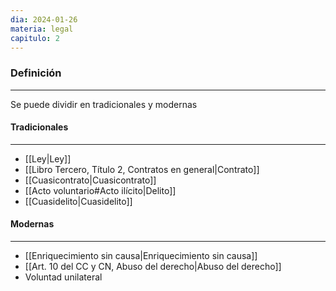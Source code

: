 ```yaml
---
dia: 2024-01-26
materia: legal
capitulo: 2
---
```

### Definición
---
Se puede dividir en tradicionales y modernas

#### Tradicionales
---
* [[Ley|Ley]]
* [[Libro Tercero, Título 2, Contratos en general|Contrato]]
* [[Cuasicontrato|Cuasicontrato]]
* [[Acto voluntario#Acto ilícito|Delito]]
* [[Cuasidelito|Cuasidelito]]

#### Modernas
---
* [[Enriquecimiento sin causa|Enriquecimiento sin causa]]
* [[Art. 10 del CC y CN, Abuso del derecho|Abuso del derecho]]
* Voluntad unilateral
